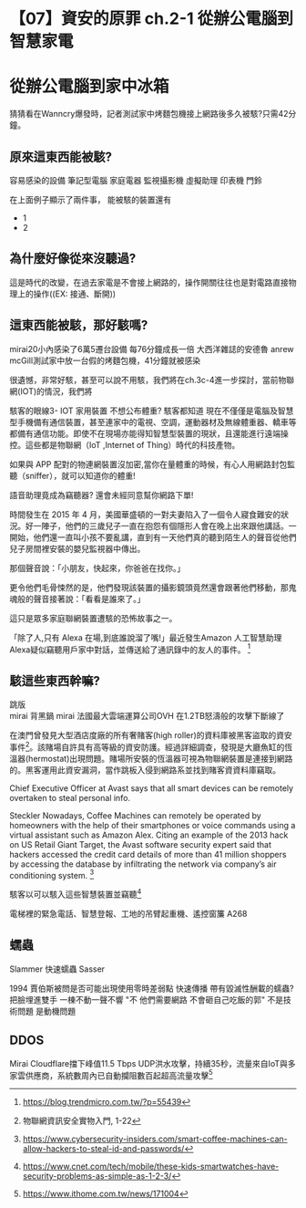 # 【07】資安的原罪 ch.2-1 從辦公電腦到智慧家電

# 從辦公電腦到家中冰箱

猜猜看在Wanncry爆發時，記者測試家中烤麵包機接上網路後多久被駭?只需42分鐘。

## 原來這東西能被駭?
容易感染的設備 筆記型電腦 家庭電器 監視攝影機 虛擬助理 印表機 門鈴

在上面例子顯示了兩件事，
能被駭的裝置還有
- 1
- 2

## 為什麼好像從來沒聽過?

這是時代的改變，在過去家電是不會接上網路的，操作開關往往也是對電路直接物理上的操作((EX: 接通、斷開))


## 這東西能被駭，那好駭嗎?

mirai20小內感染了6萬5遷台設備 每76分鐘成長一倍
大西洋雜誌的安德魯 anrew mcGill測試家中放一台假的烤麵包機，41分鐘就被感染

很遺憾，非常好駭，甚至可以說不用駭，我們將在ch.3c-4進一步探討，當前物聯網(IOT)的情況，我們將

駭客的眼線3- IOT 家用裝置
不想公布體重? 駭客都知道
現在不僅僅是電腦及智慧型手機備有通信裝置，甚至連家中的電視、空調，運動器材及無線體重器、轎車等都備有通信功能。即使不在現場亦能得知智慧型裝置的現狀，且還能進行遠端操控。這些都是物聯網（IoT ,Internet of Thing）時代的科技產物。

如果與 APP 配對的物連網裝置沒加密,當你在量體重的時候，有心人用網路封包監聽（sniffer），就可以知道你的體重!

語音助理竟成為竊聽器? 還會未經同意幫你網路下單!

時間發生在 2015 年 4 月，美國華盛頓的一對夫妻陷入了一個令人寢食難安的狀況。好一陣子，他們的三歲兒子一直在抱怨有個隱形人會在晚上出來跟他講話。一開始，他們還一直叫小孩不要亂講，直到有一天他們真的聽到陌生人的聲音從他們兒子房間裡安裝的嬰兒監視器中傳出。

那個聲音說：「小朋友，快起來，你爸爸在找你。」

更令他們毛骨悚然的是，他們發現該裝置的攝影鏡頭竟然還會跟著他們移動，那鬼魂般的聲音接著說：「看看是誰來了。」

這只是眾多家庭聯網裝置遭駭的恐怖故事之一。

「除了人,只有 Alexa 在場,到底誰說溜了嘴!」最近發生Amazon 人工智慧助理Alexa疑似竊聽用戶家中對話，並傳送給了通訊錄中的友人的事件。 [^4]

## 駭這些東西幹嘛?

跳版  
mirai 背黑鍋
mirai 法國最大雲端運算公司OVH 在1.2TB怒濤般的攻擊下斷線了


在澳門曾發見大型酒店度廠的所有奢賭客(high roller)的資料庫被黑客盜取的資安事件[^1]。該賭場自許具有高等級的資安防護。經過詳細調查，發現是大廳魚缸的恆溫器(hermostat)出現問題。賭場所安裝的恆溫器可視為物聯網裝置是連接到網路的。黑客運用此資安漏洞，當作跳板入侵到網路系並找到賭客資資料庫竊取。

 Chief Executive Officer at Avast says that all smart devices can be remotely overtaken to steal personal info.

Steckler
Nowadays, Coffee Machines can remotely be operated by homeowners with the help of their smartphones or voice commands using a virtual assistant such as Amazon Alex.
Citing an example of the 2013 hack on US Retail Giant Target, the Avast software security expert said that hackers accessed the credit card details of more than 41 million shoppers by accessing the database by infiltrating the network via company’s air conditioning system. [^2]

駭客以可以駭入這些智慧裝置並竊聽[^3]

電梯裡的緊急電話、智慧登報、工地的吊臂起重機、遙控窗簾 A268

## 蠕蟲
Slammer 快速蠕蟲
Sasser

1994 賈伯斯被問是否可能出現使用零時差弱點 快速傳播 帶有毀滅性酬載的蠕蟲?
把臉埋進雙手 一棟不動一聲不響 
"不 他們需要網路 不會砸自己吃飯的郭"
不是技術問題 是動機問題

## DDOS
Mirai
Cloudflare擋下峰值11.5 Tbps UDP洪水攻擊，持續35秒，流量來自IoT與多家雲供應商，系統數周內已自動攔阻數百起超高流量攻擊[^5]

[^1]: 物聯網資訊安全實物入門, 1-22
[^2]: https://www.cybersecurity-insiders.com/smart-coffee-machines-can-allow-hackers-to-steal-id-and-passwords/
[^3]: https://www.cnet.com/tech/mobile/these-kids-smartwatches-have-security-problems-as-simple-as-1-2-3/
[^4]: https://blog.trendmicro.com.tw/?p=55439
[^5]: https://www.ithome.com.tw/news/171004
